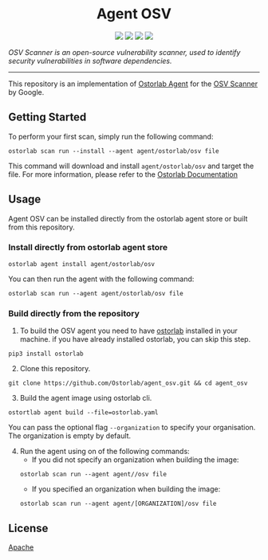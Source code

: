 <h1 align="center">Agent OSV</h1>

<p align="center">
<img src="https://img.shields.io/badge/License-Apache_2.0-brightgreen.svg">
<img src="https://img.shields.io/github/languages/top/ostorlab/agent_osv">
<img src="https://img.shields.io/github/stars/ostorlab/agent_osv">
<img src="https://img.shields.io/badge/PRs-welcome-brightgreen.svg">
</p>

_OSV Scanner is an open-source vulnerability scanner, used to identify security vulnerabilities in software dependencies._

---


This repository is an implementation of [Ostorlab Agent](https://pypi.org/project/ostorlab/) for the [OSV Scanner](https://github.com/google/osv-scanner) by Google.

## Getting Started
To perform your first scan, simply run the following command:
```shell
ostorlab scan run --install --agent agent/ostorlab/osv file 
```

This command will download and install `agent/ostorlab/osv` and target the file.
For more information, please refer to the [Ostorlab Documentation](https://github.com/Ostorlab/ostorlab/blob/main/README.md)


## Usage

Agent OSV can be installed directly from the ostorlab agent store or built from this repository.

 ### Install directly from ostorlab agent store

 ```shell
 ostorlab agent install agent/ostorlab/osv
 ```

You can then run the agent with the following command:
```shell
ostorlab scan run --agent agent/ostorlab/osv file 
```


### Build directly from the repository

 1. To build the OSV agent you need to have [ostorlab](https://pypi.org/project/ostorlab/) installed in your machine.  if you have already installed ostorlab, you can skip this step.

```shell
pip3 install ostorlab
```

 2. Clone this repository.

```shell
git clone https://github.com/Ostorlab/agent_osv.git && cd agent_osv
```

 3. Build the agent image using ostorlab cli.

 ```shell
 ostortlab agent build --file=ostorlab.yaml
 ```

 You can pass the optional flag `--organization` to specify your organisation. The organization is empty by default.

 4. Run the agent using on of the following commands:
	 * If you did not specify an organization when building the image:
    ```shell
    ostorlab scan run --agent agent//osv file 
    ```
	 * If you specified an organization when building the image:
    ```shell
    ostorlab scan run --agent agent/[ORGANIZATION]/osv file 
    ```


## License
[Apache](./LICENSE)
